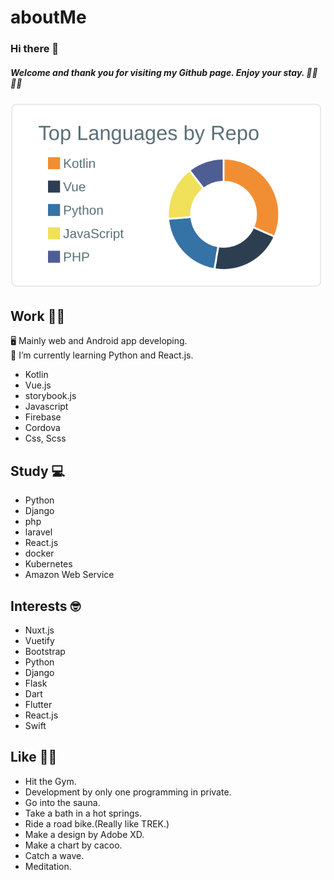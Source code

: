 # aboutMe

###  Hi there 👋

##### Welcome and thank you for visiting my Github page. Enjoy your stay. 🚴‍♂️ 🧖‍♂️


[![](https://raw.githubusercontent.com/soregashi-27/aboutMe/main/profile-summary-card-output/default/1-repos-per-language.svg)](https://github.com/vn7n24fzkq/github-profile-summary-cards)


## Work 💁‍♂️
🖥 Mainly web and Android app developing.\
🌱 I’m currently learning Python and React.js.

- Kotlin
- Vue.js
- storybook.js
- Javascript
- Firebase
- Cordova
- Css, Scss


## Study 💻
- Python
- Django
- php
- laravel
- React.js
- docker
- Kubernetes
- Amazon Web Service


## Interests 🤓
- Nuxt.js
- Vuetify
- Bootstrap
- Python
- Django
- Flask
- Dart
- Flutter
- React.js
- Swift


## Like 🏋️‍♂️
- Hit the Gym.
- Development by only one programming in private.
- Go into the sauna.
- Take a bath in a hot springs.
- Ride a road bike.(Really like TREK.)
- Make a design by Adobe XD.
- Make a chart by cacoo.
- Catch a wave.
- Meditation.

